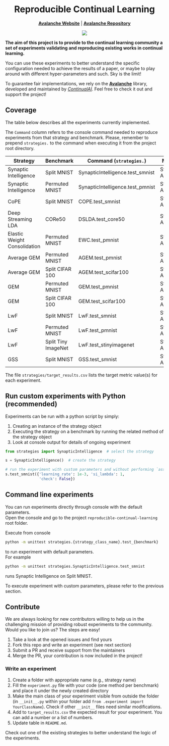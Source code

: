 <div align="center">
    
# Reproducible Continual Learning
**[Avalanche Website](https://avalanche.continualai.org)** | **[Avalanche Repository](https://github.com/ContinualAI/avalanche)**

</div>

<p align="center">
    <img src="https://www.dropbox.com/s/90thp7at72sh9tj/avalanche_logo_with_clai.png?raw=1"/>
</p>



**The aim of this project is to provide to the continual learning community a set of experiments validating and
reproducing existing works in continual learning.**

You can use these experiments to better understand the specific configuration needed to achieve the results of a paper,
or maybe to play around with different hyper-parameters and such. Sky is the limit!

To guarantee fair implementations, we rely on the **[Avalanche](https://github.com/ContinualAI/avalanche)** library, developed and maintained by *[ContinualAI](https://www.continualai.org/)*.
Feel free to check it out and support the project!

## Coverage
The table below describes all the experiments currently implemented.

The `Command` column refers to the console command needed to reproduce experiments
from that strategy and benchmark. Please, remember to prepend `strategies.` to the command when executing it
from the project root directory.


Strategy | Benchmark | Command (`strategies.`) | Metrics 
---|---|---|---
Synaptic Intelligence | Split MNIST | SynapticIntelligence.test_smnist | Stream Accuracy
Synaptic Intelligence | Permuted MNIST | SynapticIntelligence.test_pmnist | Stream Accuracy
CoPE | Split MNIST | COPE.test_smnist | Stream Accuracy
Deep Streaming LDA | CORe50 | DSLDA.test_core50 | Stream Accuracy
Elastic Weight Consolidation | Permuted MNIST | EWC.test_pmnist | Stream Accuracy
Average GEM | Permuted MNIST | AGEM.test_pmnist | Stream Accuracy
Average GEM | Split CIFAR 100 | AGEM.test_scifar100 | Stream Accuracy
GEM | Permuted MNIST | GEM.test_pmnist | Stream Accuracy
GEM | Split CIFAR 100 | GEM.test_scifar100 | Stream Accuracy
LwF | Split MNIST | LwF.test_smnist | Stream Accuracy
LwF | Permuted MNIST | LwF.test_pmnist | Stream Accuracy
LwF | Split Tiny ImageNet | LwF.test_stinyimagenet | Stream Accuracy
GSS | Split MNIST | GSS.test_smnist | Stream Accuracy

The file `strategies/target_results.csv` lists the target metric value(s) for each experiment.

## Run custom experiments with Python (recommended)
Experiments can be run with a python script by simply:
1. Creating an instance of the strategy object
2. Executing the strategy on a benchmark by running the related method of the strategy object
3. Look at console output for details of ongoing experiment

```python
from strategies import SynapticIntelligence  # select the strategy

s = SynapticIntelligence()  # create the strategy

# run the experiment with custom parameters and without performing `assert` checks
s.test_smnist({'learning_rate': 1e-3, 'si_lambda': 1,
               'check': False})
```

## Command line experiments
You can run experiments directly through console with the default parameters.  
Open the console and go to the project `reproducible-continual-learning` root folder.

Execute from console 
```bash
python -m unittest strategies.{strategy_class_name}.test_{benchmark}
```
to run experiment with default parameters.  
For example
```bash
python -m unittest strategies.SynapticIntelligence.test_smnist
```
runs Synaptic Intelligence on Split MNIST.

To execute experiment with custom parameters, please refer to the previous section.

## Contribute
We are always looking for new contributors willing to help us in the challenging mission of providing robust experiments
to the community. Would you like to join us? The steps are easy!

1. Take a look at the opened issues and find yours
2. Fork this repo and write an experiment (see next section)
3. Submit a PR and receive support from the maintainers
4. Merge the PR, your contribution is now included in the project!

### Write an experiment
1. Create a folder with appropriate name (e.g., strategy name)
2. Fill the `experiment.py` file with your code (one method per benchmark) and place it under the newly created directory
3. Make the main class of your experiment visible from outside the folder (in `__init__.py` within your folder add `from .experiment import YourClassName`). Check if other `__init__` files need similar modifications.
4. Add to `target_results.csv` the expected result for your experiment. You can add a number or a list of numbers.
5. Update table in `README.md`.

Check out one of the existing strategies to better understand the logic of the experiments.